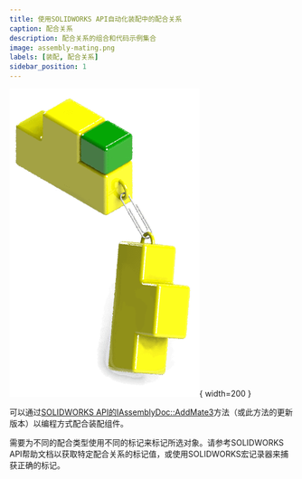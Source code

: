 ```yaml
---
title: 使用SOLIDWORKS API自动化装配中的配合关系
caption: 配合关系
description: 配合关系的组合和代码示例集合
image: assembly-mating.png
labels: [装配, 配合关系]
sidebar_position: 1
---
```

![通过API配合装配组件](assembly-mating.png){ width=200 }

可以通过[SOLIDWORKS API的IAssemblyDoc::AddMate3](https://help.solidworks.com/2012/english/api/sldworksapi/SOLIDWORKS.Interop.sldworks~SOLIDWORKS.Interop.sldworks.IAssemblyDoc~AddMate3.html)方法（或此方法的更新版本）以编程方式配合装配组件。

需要为不同的配合类型使用不同的标记来标记所选对象。请参考SOLIDWORKS API帮助文档以获取特定配合关系的标记值，或使用SOLIDWORKS宏记录器来捕获正确的标记。